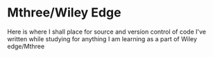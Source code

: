 # Mthree/Wiley Edge

Here is where I shall place for source and version control of code 
I've written while studying for anything I am learning as a part of Wiley edge/Mthree
